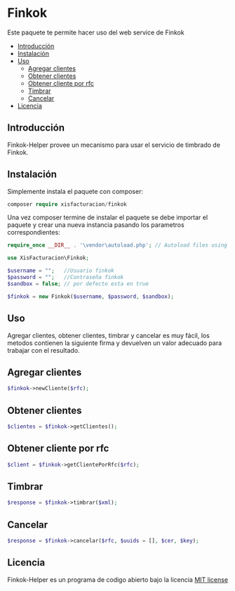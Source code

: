 # Finkok
Este paquete te permite hacer uso del web service de Finkok

- [Introducción](#introduccion)
- [Instalación](#instalacion)
- [Uso](#uso)
  - [Agregar clientes](#agregar-clientes)
  - [Obtener clientes](#obtener-clientes)
  - [Obtener cliente por rfc](#obtener-cliente-por-rfc)
  - [Timbrar](#timbrar)
  - [Cancelar](#cancelar)
- [Licencia](#licencia)


## Introducción
Finkok-Helper provee un mecanismo para usar el servicio de timbrado de Finkok.

## Instalación
Simplemente instala el paquete con composer:

```php
composer require xisfacturacion/finkok
```
Una vez composer termine de instalar el paquete se debe importar el paquete y crear una nueva instancia pasando los parametros correspondientes:

```php
require_once __DIR__ . '\vendor\autoload.php'; // Autoload files using Composer autoload

use XisFacturacion\Finkok;

$username = "";   //Usuario finkok
$password = "";   //Contraseña finkok
$sandbox = false; // por defecto esta en true

$finkok = new Finkok($username, $password, $sandbox);
```

## Uso
Agregar clientes, obtener clientes, timbrar y cancelar es muy fácil, los metodos contienen la siguiente firma y devuelven un valor adecuado para trabajar con el resultado.

## Agregar clientes
```php
$finkok->newCliente($rfc);
```

## Obtener clientes
```php
$clientes = $finkok->getClientes();
```

## Obtener cliente por rfc
```php
$client = $finkok->getClientePorRfc($rfc);
```

## Timbrar
```php
$response = $finkok->timbrar($xml);
```

## Cancelar
```php
$response = $finkok->cancelar($rfc, $uuids = [], $cer, $key);
```

## Licencia

Finkok-Helper es un programa de codigo abierto bajo la licencia [MIT license](http://opensource.org/licenses/MIT)
